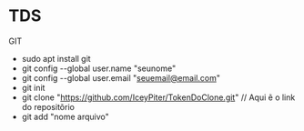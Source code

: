 # TDS

GIT

- sudo apt install git
- git config --global user.name "seunome"
- git config --global user.email "seuemail@email.com"
- git init
- git clone "https://github.com/IceyPiter/TokenDoClone.git" // Aqui ẽ o link do repositõrio
- git add "nome arquivo"
